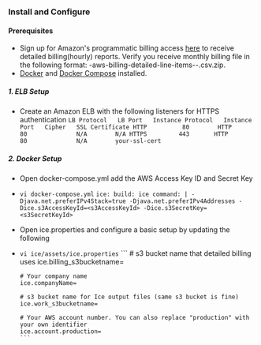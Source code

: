 
### Install and Configure

#### Prerequisites 

- Sign up for Amazon's programmatic billing access [here](http://docs.aws.amazon.com/awsaccountbilling/latest/aboutv2/detailed-billing-reports.html) to receive detailed billing(hourly) reports. Verify you receive monthly billing file in the following format: <accountid>-aws-billing-detailed-line-items-<year>-<month>.csv.zip.
- [Docker](https://docs.docker.com/installation/) and [Docker Compose](https://docs.docker.com/compose/install/) installed.

##### 1. ELB Setup

- Create an Amazon ELB with the following listeners for HTTPS authentication
      ```
      LB Protocol   LB Port   Instance Protocol   Instance Port   Cipher   SSL Certificate
      HTTP          80        HTTP                80              N/A        N/A
      HTTPS         443       HTTP                80              N/A        your-ssl-cert
      ```

##### 2. Docker Setup

- Open docker-compose.yml add the AWS Access Key ID and Secret Key 
- `vi docker-compose.yml`
      ```
      ice:
        build: ice
        command: |
          -Djava.net.preferIPv4Stack=true
          -Djava.net.preferIPv4Addresses
          -Dice.s3AccessKeyId=<s3AccessKeyId>
          -Dice.s3SecretKey=<s3SecretKeyId>
      ```

- Open ice.properties and configure a basic setup by updating the following 
- `vi ice/assets/ice.properties` 
      ```
      # s3 bucket name that detailed billing uses
      ice.billing_s3bucketname=
      
      # Your company name
      ice.companyName=
      
      # s3 bucket name for Ice output files (same s3 bucket is fine)
      ice.work_s3bucketname=
      
      # Your AWS account number. You can also replace "production" with your own identifier 
      ice.account.production=
      ```

